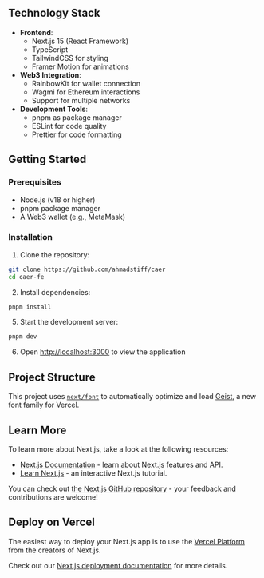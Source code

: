 ## Technology Stack

- **Frontend**:
  - Next.js 15 (React Framework)
  - TypeScript
  - TailwindCSS for styling
  - Framer Motion for animations
- **Web3 Integration**:
  - RainbowKit for wallet connection
  - Wagmi for Ethereum interactions
  - Support for multiple networks
- **Development Tools**:
  - pnpm as package manager
  - ESLint for code quality
  - Prettier for code formatting

## Getting Started

### Prerequisites

- Node.js (v18 or higher)
- pnpm package manager
- A Web3 wallet (e.g., MetaMask)

### Installation

1. Clone the repository:

```bash
git clone https://github.com/ahmadstiff/caer
cd caer-fe
```

2. Install dependencies:

```bash
pnpm install
```

5. Start the development server:

```bash
pnpm dev
```

6. Open [http://localhost:3000](http://localhost:3000) to view the application

## Project Structure

This project uses [`next/font`](https://nextjs.org/docs/app/building-your-application/optimizing/fonts) to automatically optimize and load [Geist](https://vercel.com/font), a new font family for Vercel.

## Learn More

To learn more about Next.js, take a look at the following resources:

- [Next.js Documentation](https://nextjs.org/docs) - learn about Next.js features and API.
- [Learn Next.js](https://nextjs.org/learn) - an interactive Next.js tutorial.

You can check out [the Next.js GitHub repository](https://github.com/vercel/next.js) - your feedback and contributions are welcome!

## Deploy on Vercel

The easiest way to deploy your Next.js app is to use the [Vercel Platform](https://vercel.com/new?utm_medium=default-template&filter=next.js&utm_source=create-next-app&utm_campaign=create-next-app-readme) from the creators of Next.js.

Check out our [Next.js deployment documentation](https://nextjs.org/docs/app/building-your-application/deploying) for more details.
